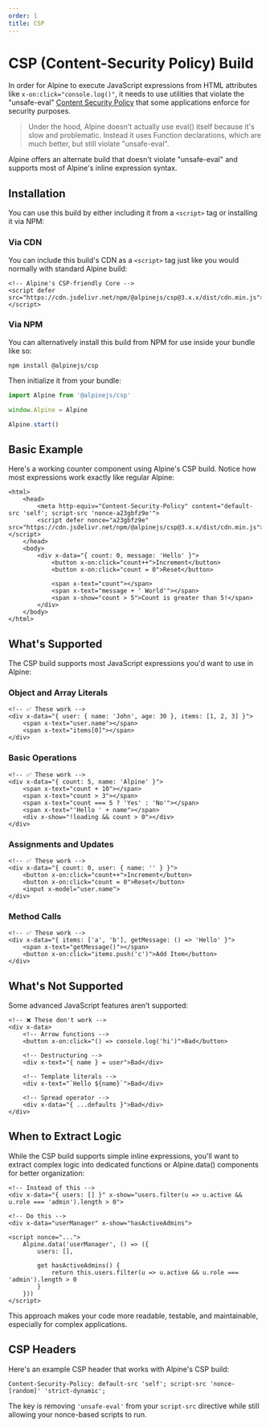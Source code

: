 ```yaml
---
order: 1
title: CSP
---
```


# CSP (Content-Security Policy) Build

In order for Alpine to execute JavaScript expressions from HTML attributes like `x-on:click="console.log()"`, it needs to use utilities that violate the "unsafe-eval" [Content Security Policy](https://developer.mozilla.org/en-US/docs/Web/HTTP/CSP) that some applications enforce for security purposes.

> Under the hood, Alpine doesn't actually use eval() itself because it's slow and problematic. Instead it uses Function declarations, which are much better, but still violate "unsafe-eval".

Alpine offers an alternate build that doesn't violate "unsafe-eval" and supports most of Alpine's inline expression syntax.

<a name="installation"></a>
## Installation

You can use this build by either including it from a `<script>` tag or installing it via NPM:

### Via CDN

You can include this build's CDN as a `<script>` tag just like you would normally with standard Alpine build:

```alpine
<!-- Alpine's CSP-friendly Core -->
<script defer src="https://cdn.jsdelivr.net/npm/@alpinejs/csp@3.x.x/dist/cdn.min.js"></script>
```

### Via NPM

You can alternatively install this build from NPM for use inside your bundle like so:

```shell
npm install @alpinejs/csp
```

Then initialize it from your bundle:

```js
import Alpine from '@alpinejs/csp'

window.Alpine = Alpine

Alpine.start()
```

<a name="basic-example"></a>
## Basic Example

Here's a working counter component using Alpine's CSP build. Notice how most expressions work exactly like regular Alpine:

```alpine
<html>
    <head>
        <meta http-equiv="Content-Security-Policy" content="default-src 'self'; script-src 'nonce-a23gbfz9e'">
        <script defer nonce="a23gbfz9e" src="https://cdn.jsdelivr.net/npm/@alpinejs/csp@3.x.x/dist/cdn.min.js"></script>
    </head>
    <body>
        <div x-data="{ count: 0, message: 'Hello' }">
            <button x-on:click="count++">Increment</button>
            <button x-on:click="count = 0">Reset</button>

            <span x-text="count"></span>
            <span x-text="message + ' World'"></span>
            <span x-show="count > 5">Count is greater than 5!</span>
        </div>
    </body>
</html>
```

<a name="whats-supported"></a>
## What's Supported

The CSP build supports most JavaScript expressions you'd want to use in Alpine:

### Object and Array Literals
```alpine
<!-- ✅ These work -->
<div x-data="{ user: { name: 'John', age: 30 }, items: [1, 2, 3] }">
    <span x-text="user.name"></span>
    <span x-text="items[0]"></span>
</div>
```

### Basic Operations
```alpine
<!-- ✅ These work -->
<div x-data="{ count: 5, name: 'Alpine' }">
    <span x-text="count + 10"></span>
    <span x-text="count > 3"></span>
    <span x-text="count === 5 ? 'Yes' : 'No'"></span>
    <span x-text="'Hello ' + name"></span>
    <div x-show="!loading && count > 0"></div>
</div>
```

### Assignments and Updates
```alpine
<!-- ✅ These work -->
<div x-data="{ count: 0, user: { name: '' } }">
    <button x-on:click="count++">Increment</button>
    <button x-on:click="count = 0">Reset</button>
    <input x-model="user.name">
</div>
```

### Method Calls
```alpine
<!-- ✅ These work -->
<div x-data="{ items: ['a', 'b'], getMessage: () => 'Hello' }">
    <span x-text="getMessage()"></span>
    <button x-on:click="items.push('c')">Add Item</button>
</div>
```

<a name="whats-not-supported"></a>
## What's Not Supported

Some advanced JavaScript features aren't supported:

```alpine
<!-- ❌ These don't work -->
<div x-data>
    <!-- Arrow functions -->
    <button x-on:click="() => console.log('hi')">Bad</button>

    <!-- Destructuring -->
    <div x-text="{ name } = user">Bad</div>

    <!-- Template literals -->
    <div x-text="`Hello ${name}`">Bad</div>

    <!-- Spread operator -->
    <div x-data="{ ...defaults }">Bad</div>
</div>
```

<a name="when-to-extract-logic"></a>
## When to Extract Logic

While the CSP build supports simple inline expressions, you'll want to extract complex logic into dedicated functions or Alpine.data() components for better organization:

```alpine
<!-- Instead of this -->
<div x-data="{ users: [] }" x-show="users.filter(u => u.active && u.role === 'admin').length > 0">
```

```alpine
<!-- Do this -->
<div x-data="userManager" x-show="hasActiveAdmins">

<script nonce="...">
    Alpine.data('userManager', () => ({
        users: [],

        get hasActiveAdmins() {
            return this.users.filter(u => u.active && u.role === 'admin').length > 0
        }
    }))
</script>
```

This approach makes your code more readable, testable, and maintainable, especially for complex applications.

<a name="csp-headers"></a>
## CSP Headers

Here's an example CSP header that works with Alpine's CSP build:

```
Content-Security-Policy: default-src 'self'; script-src 'nonce-[random]' 'strict-dynamic';
```

The key is removing `'unsafe-eval'` from your `script-src` directive while still allowing your nonce-based scripts to run.